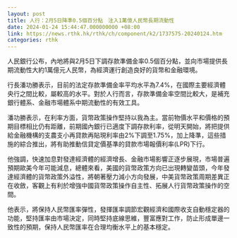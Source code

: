 ```yaml
---
layout: post
title: 人行：2月5日降準0.5個百分點　注入1萬億人民幣長期流動性
date: 2024-01-24 15:44:47.000000000 +08:00
link: https://news.rthk.hk/rthk/ch/component/k2/1737575-20240124.htm
categories: rthk
---
```


人民銀行公布，內地將與2月5日下調存款準備金率0.5個百分點，並向市場提供長期流動性大約1萬億元人民幣，為經濟運行創造良好的貨幣和金融環境。

行長潘功勝表示，目前的法定存款準備金率平均水平為7.4%，在國際主要經濟體央行之間比較，屬較高的水平。對於人行而言，存款準備金率空間比較大，是補充銀行體系、金融市場體系中期流動性的有效工具。

潘功勝表示，在利率方面，貨幣政策操作堅持以我為主。當前物價水平和價格的預期目標相比仍有距離，前期國內銀行已適度下調存款利率，從明天開始，將把提供給金融機構的支農支小再貸款再貼現利率由2%下調至1.75%，加上降準，這些措施的綜合推出，將有助推動信貸定價基準的貸款市場報價利率(LPR)下行。

他強調，快速加息對發達經濟體的經濟增長、金融市場影響正逐步展現，市場普遍預期歐美今年可能減息，總體來看，美國的貨幣政策方向已出現轉變苗頭，今年發達經濟體的貨幣政策外溢性，將朝著壓力減小方向發展，中美貨幣政策周期差異正在收斂，客觀上有利於增強中國貨幣政策操作自主性、拓展人行貨幣政策操作的空間。

他表示，將保持人民幣匯率彈性，發揮匯率調節宏觀經濟和國際收支自動穩定器的功能，堅持匯率由市場決定，同時堅持底線思維，豐富應對工作，防止形成單邊一致性的預期，保持人民幣匯率在合理均衡水平上的基本穩定。
